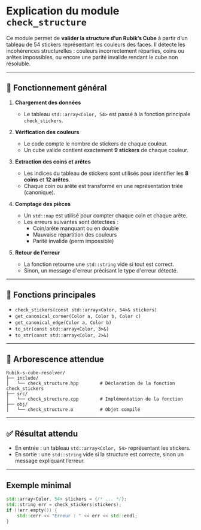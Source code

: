 
# Explication du module `check_structure`

Ce module permet de **valider la structure d’un Rubik’s Cube** à partir d’un tableau de 54 stickers représentant les couleurs des faces. Il détecte les incohérences structurelles : couleurs incorrectement réparties, coins ou arêtes impossibles, ou encore une parité invalide rendant le cube non résoluble.

---

## 🔧 Fonctionnement général

1. **Chargement des données**
   - Le tableau `std::array<Color, 54>` est passé à la fonction principale `check_stickers`.

2. **Vérification des couleurs**
   - Le code compte le nombre de stickers de chaque couleur.
   - Un cube valide contient exactement **9 stickers** de chaque couleur.

3. **Extraction des coins et arêtes**
   - Les indices du tableau de stickers sont utilisés pour identifier les **8 coins** et **12 arêtes**.
   - Chaque coin ou arête est transformé en une représentation triée (canonique).

4. **Comptage des pièces**
   - Un `std::map` est utilisé pour compter chaque coin et chaque arête.
   - Les erreurs suivantes sont détectées :
     - Coin/arête manquant ou en double
     - Mauvaise répartition des couleurs
     - Parité invalide (perm impossible)

5. **Retour de l'erreur**
   - La fonction retourne une `std::string` vide si tout est correct.
   - Sinon, un message d'erreur précisant le type d'erreur détecté.

---

## 🧱 Fonctions principales

- `check_stickers(const std::array<Color, 54>& stickers)`
- `get_canonical_corner(Color a, Color b, Color c)`
- `get_canonical_edge(Color a, Color b)`
- `to_str(const std::array<Color, 3>&)`
- `to_str(const std::array<Color, 2>&)`

---

## 📁 Arborescence attendue

```
Rubik-s-cube-resolver/
├── include/
│   └── check_structure.hpp        # Déclaration de la fonction check_stickers
├── src/
│   └── check_structure.cpp        # Implémentation de la fonction
├── obj/
│   └── check_structure.o          # Objet compilé
```

---

## ✅ Résultat attendu

- En entrée : un tableau `std::array<Color, 54>` représentant les stickers.
- En sortie : une `std::string` vide si la structure est correcte, sinon un message expliquant l’erreur.

---

## Exemple minimal

```cpp
std::array<Color, 54> stickers = {/* ... */};
std::string err = check_stickers(stickers);
if (!err.empty()) {
    std::cerr << "Erreur : " << err << std::endl;
}
```
